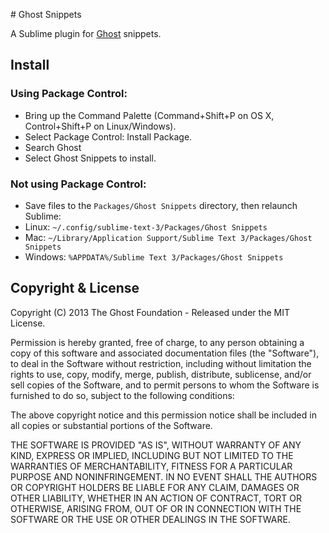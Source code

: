 # Ghost Snippets

A Sublime plugin for [Ghost](http://ghost.org) snippets.

## Install
### Using Package Control:

* Bring up the Command Palette (Command+Shift+P on OS X, Control+Shift+P on Linux/Windows).
* Select Package Control: Install Package.
* Search Ghost
* Select Ghost Snippets to install.

### Not using Package Control:

* Save files to the `Packages/Ghost Snippets` directory, then relaunch Sublime:
* Linux: `~/.config/sublime-text-3/Packages/Ghost Snippets`
* Mac: `~/Library/Application Support/Sublime Text 3/Packages/Ghost Snippets`
* Windows: `%APPDATA%/Sublime Text 3/Packages/Ghost Snippets`

## Copyright & License

Copyright (C) 2013 The Ghost Foundation - Released under the MIT License.

Permission is hereby granted, free of charge, to any person obtaining a copy of this software and associated documentation files (the "Software"), to deal in the Software without restriction, including without limitation the rights to use, copy, modify, merge, publish, distribute, sublicense, and/or sell copies of the Software, and to permit persons to whom the Software is furnished to do so, subject to the following conditions:

The above copyright notice and this permission notice shall be included in all copies or substantial portions of the Software.

THE SOFTWARE IS PROVIDED "AS IS", WITHOUT WARRANTY OF ANY KIND, EXPRESS OR IMPLIED, INCLUDING BUT NOT LIMITED TO THE WARRANTIES OF MERCHANTABILITY, FITNESS FOR A PARTICULAR PURPOSE AND
NONINFRINGEMENT. IN NO EVENT SHALL THE AUTHORS OR COPYRIGHT HOLDERS BE LIABLE FOR ANY CLAIM, DAMAGES OR OTHER LIABILITY, WHETHER IN AN ACTION OF CONTRACT, TORT OR OTHERWISE, ARISING FROM, OUT OF OR IN CONNECTION WITH THE SOFTWARE OR THE USE OR OTHER DEALINGS IN THE SOFTWARE.